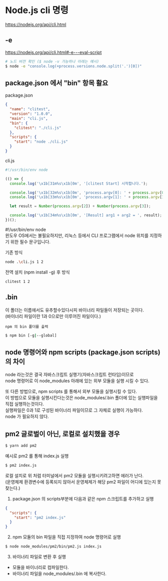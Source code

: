 # Node.js cli 명령

https://nodejs.org/api/cli.html

## -e

https://nodejs.org/api/cli.html#-e---eval-script

```bash
# 노드 버전 확인 ($ node -v 가능하나 아래는 예시)
$ node -e "console.log(+process.versions.node.split('.')[0])"
```

## package.json 에서 "bin" 항목 활요

package.json

```json
{
  "name": "clitest",
  "version": "1.0.0",
  "main": "cli.js",
  "bin": {
    "clitest": "./cli.js"
  },
  "scripts": {
    "start": "node ./cli.js"
  }
}
```

cli.js

```javascript
#!/usr/bin/env node

(() => {
  console.log('\x1b[31m%s\x1b[0m', '[clitest Start] 시작합니다.');

  console.log('\x1b[32m%s\x1b[0m', 'process.argv[0]: ' + process.argv[0]);
  console.log('\x1b[33m%s\x1b[0m', 'process.argv[1]: ' + process.argv[1]);

  let result = Number(process.argv[2]) + Number(process.argv[3]);

  console.log('\x1b[34m%s\x1b[0m', '[Result] arg1 + arg2 = ', result);
})();
```

#!/usr/bin/env node  
윈도우 OS에서는 불필요하지만, 리눅스 등에서 CLI 프로그램에서 node 위치를 지정하기 위한 필수 문구입니다.

기존 방식

```bash
node .\cli.js 1 2
```

전역 설치 (npm install -g) 후 방식

```bash
clitest 1 2
```

## .bin

이 폴더는 이름에서도 유추할수있다시피 바이너리 파일들이 저장되는 곳이다.  
(바이너리 파일이란 1과 0으로만 이루어진 파일이다.)

`npm 의 bin 폴더를 출력`

```bash
$ npm bin [-g|--global]
```

## node 명령어와 npm scripts (package.json scripts) 의 차이

node 라는것은 결국 자바스크립트 실행기(자바스크립트 런타임)이므로  
node 명령어로 이 node_modules 아래에 있는 외부 모듈을 실행 시킬 수 있다.

또 다른 방법으로, npm scripts 를 통해서 외부 모듈을 실행시킬 수 있다.  
이 방법으로 모듈을 실행시킨다는것은 node_modules/.bin 폴더에 있는 실행파일을 직접 실행하는것이다.  
실행파일은 0과 1로 구성된 바이너리 파일이므로 그 자체로 실행이 가능하다.  
node 가 필요하지 않다.

## pm2 글로벌이 아닌, 로컬로 설치했을 경우

```bash
$ yarn add pm2
```

예시로 pm2 롤 통해 index.js 실행

```bash
$ pm2 index.js
```

로컬 설치로 위 처럼 터미널에서 pm2 모듈을 실행시키려고하면 에러가 난다.  
(운영체제 환경변수에 등록되지 않아서 운영체제가 해당 pm2 파일이 어디에 있는지 못찾는다.)

1. package.json 의 scripts부분에 다음과 같은 npm 스크립트를 추가하고 실행

```json
{
  "scripts": {
    "start": "pm2 index.js"
  }
}
```

2. npm 모듈의 bin 파일을 직접 지정하여 node 명령어로 실행

```bash
$ node node_modules/pm2/bin/pm2.js index.js
```

3. 바이너리 파일로 변환 후 실행

- 모듈을 바이너리로 컴파일한다.
- 바이너리 파일을 node_modules/.bin 에 복사한다.
